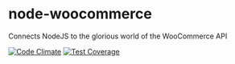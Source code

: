 # node-woocommerce
Connects NodeJS to the glorious world of the WooCommerce API

[![Code Climate](https://codeclimate.com/repos/5551dd2f6956804225000037/badges/4935563d1fc24b707863/gpa.svg)](https://codeclimate.com/repos/5551dd2f6956804225000037/feed) [![Test Coverage](https://codeclimate.com/repos/5551dd2f6956804225000037/badges/4935563d1fc24b707863/coverage.svg)](https://codeclimate.com/repos/5551dd2f6956804225000037/coverage)
